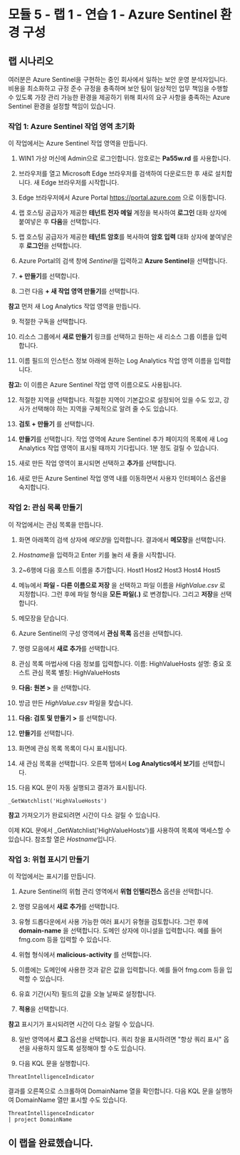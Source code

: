 ﻿# 모듈 5 - 랩 1 - 연습 1 - Azure Sentinel 환경 구성

## 랩 시나리오

여러분은 Azure Sentinel을 구현하는 중인 회사에서 일하는 보안 운영 분석자입니다. 비용을 최소화하고 규정 준수 규정을 충족하며 보안 팀이 일상적인 업무 책임을 수행할 수 있도록 가장 관리 가능한 환경을 제공하기 위해 회사의 요구 사항을 충족하는 Azure Sentinel 환경을 설정할 책임이 있습니다.

### 작업 1: Azure Sentinel 작업 영역 초기화

이 작업에서는 Azure Sentinel 작업 영역을 만듭니다.

1. WIN1 가상 머신에 Admin으로 로그인합니다. 암호로는 **Pa55w.rd** 를 사용합니다.  

2.  브라우저를 열고 Microsoft Edge 브라우저를 검색하여 다운로드한 후 새로 설치합니다. 새 Edge 브라우저를 시작합니다.

3.  Edge 브라우저에서 Azure Portal https://portal.azure.com 으로 이동합니다.

4. 랩 호스팅 공급자가 제공한 **테넌트 전자 메일** 계정을 복사하여 **로그인** 대화 상자에 붙여넣은 후 **다음**을 선택합니다.

5. 랩 호스팅 공급자가 제공한 **테넌트 암호**를 복사하여 **암호 입력** 대화 상자에 붙여넣은 후 **로그인**을 선택합니다.

6. Azure Portal의 검색 창에 *Sentinel*을 입력하고 **Azure Sentinel**을 선택합니다.

7. **+ 만들기**를 선택합니다.

8. 그런 다음 **+ 새 작업 영역 만들기**를 선택합니다.

**참고** 먼저 새 Log Analytics 작업 영역을 만듭니다.

9. 적절한 구독을 선택합니다.

10. 리소스 그룹에서 **새로 만들기** 링크를 선택하고 원하는 새 리소스 그룹 이름을 입력합니다.

11. 이름 필드의 인스턴스 정보 아래에 원하는 Log Analytics 작업 영역 이름을 입력합니다.

**참고:** 이 이름은 Azure Sentinel 작업 영역 이름으로도 사용됩니다.

12. 적절한 지역을 선택합니다.  적절한 지역이 기본값으로 설정되어 있을 수도 있고, 강사가 선택해야 하는 지역을 구체적으로 알려 줄 수도 있습니다.  

13. **검토 + 만들기** 를 선택합니다.

14. **만들기**를 선택합니다. 작업 영역에 Azure Sentinel 추가 페이지의 목록에 새 Log Analytics 작업 영역이 표시될 때까지 기다립니다.  1분 정도 걸릴 수 있습니다.

16. 새로 만든 작업 영역이 표시되면 선택하고 **추가**를 선택합니다.

17. 새로 만든 Azure Sentinel 작업 영역 내를 이동하면서 사용자 인터페이스 옵션을 숙지합니다.

### 작업 2: 관심 목록 만들기

이 작업에서는 관심 목록을 만듭니다.

1. 화면 아래쪽의 검색 상자에 *메모장*을 입력합니다.  결과에서 **메모장**을 선택합니다.

2. *Hostname*을 입력하고 Enter 키를 눌러 새 줄을 시작합니다.

3. 2~6행에 다음 호스트 이름을 추가합니다.
    Host1
    Host2
    Host3
    Host4
    Host5

4. 메뉴에서 **파일 - 다른 이름으로 저장** 을 선택하고 파일 이름을 *HighValue.csv* 로 지정합니다.  그런 후에 파일 형식을 **모든 파일(*.*)** 로 변경합니다.  그리고 **저장**을 선택합니다.

5. 메모장을 닫습니다.

6. Azure Sentinel의 구성 영역에서 **관심 목록** 옵션을 선택합니다.

7. 명령 모음에서 **새로 추가**를 선택합니다.

8. 관심 목록 마법사에 다음 정보를 입력합니다.
    이름: HighValueHosts
    설명: 중요 호스트
    관심 목록 별칭: HighValueHosts

9. **다음: 원본 >** 을 선택합니다.

10. 방금 만든 *HighValue.csv* 파일을 찾습니다.

11. **다음: 검토 및 만들기 >** 를 선택합니다.

12. **만들기**를 선택합니다.

13. 화면에 관심 목록 목록이 다시 표시됩니다.

14. 새 관심 목록을 선택합니다.  오른쪽 탭에서 **Log Analytics에서 보기**를 선택합니다.

15. 다음 KQL 문이 자동 실행되고 결과가 표시됩니다.

```KQL
_GetWatchlist('HighValueHosts')
```
**참고** 가져오기가 완료되려면 시간이 다소 걸릴 수 있습니다.

이제 KQL 문에서 _GetWatchlist('HighValueHosts')를 사용하여 목록에 액세스할 수 있습니다. 참조할 열은 *Hostname*입니다.

### 작업 3: 위협 표시기 만들기

이 작업에서는 표시기를 만듭니다.

1. Azure Sentinel의 위협 관리 영역에서 **위협 인텔리전스** 옵션을 선택합니다.

2. 명령 모음에서 **새로 추가**를 선택합니다.

3. 유형 드롭다운에서 사용 가능한 여러 표시기 유형을 검토합니다.  그런 후에 **domain-name** 을 선택합니다. 도메인 상자에 이니셜을 입력합니다. 예를 들어 fmg.com 등을 입력할 수 있습니다.

4. 위협 형식에서 **malicious-activity** 를 선택합니다.

5. 이름에는 도메인에 사용한 것과 같은 값을 입력합니다. 예를 들어 fmg.com 등을 입력할 수 있습니다.

6. 유효 기간(시작) 필드의 값을 오늘 날짜로 설정합니다.

7. **적용**을 선택합니다.

**참고** 표시기가 표시되려면 시간이 다소 걸릴 수 있습니다.

8. 일반 영역에서 **로그** 옵션을 선택합니다.  쿼리 창을 표시하려면 "항상 쿼리 표시" 옵션을 사용하지 않도록 설정해야 할 수도 있습니다.

9. 다음 KQL 문을 실행합니다.

```KQL
ThreatIntelligenceIndicator 
```
결과를 오른쪽으로 스크롤하여 DomainName 열을 확인합니다. 다음 KQL 문을 실행하여  DomainName 열만 표시할 수도 있습니다.  

```KQL
ThreatIntelligenceIndicator 
| project DomainName
```
## 이 랩을 완료했습니다.
